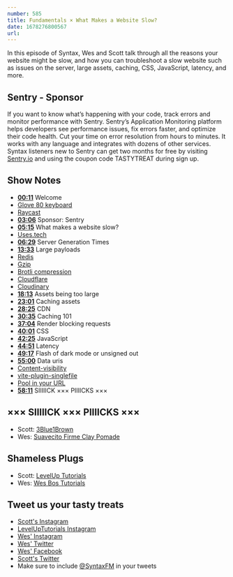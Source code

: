 ```yaml
---
number: 585
title: Fundamentals × What Makes a Website Slow?
date: 1678276800567
url: 
---
```


In this episode of Syntax, Wes and Scott talk through all the reasons your website might be slow, and how you can troubleshoot a slow website such as issues on the server, large assets, caching, CSS, JavaScript, latency, and more.

## Sentry  - Sponsor

If you want to know what’s happening with your code, track errors and monitor performance with Sentry. Sentry’s Application Monitoring platform helps developers see performance issues, fix errors faster, and optimize their code health. Cut your time on error resolution from hours to minutes. It works with any language and integrates with dozens of other services. Syntax listeners new to Sentry can get two months for  free by visiting [Sentry.io](https://sentry.io) and using the coupon code TASTYTREAT during sign up.

## Show Notes

* **[00:11](#t=00:11)** Welcome
* [Glove 80 keyboard](https://www.moergo.com/)
* [Raycast](https://www.raycast.com/)
* **[03:06](#t=03:06)** Sponsor: Sentry
* **[05:15](#t=05:15)** What makes a website slow?
* [Uses.tech](https://uses.tech/)
* **[06:29](#t=06:29)** Server Generation Times
* **[13:33](#t=13:33)** Large payloads
* [Redis](https://redis.io/)
* [Gzip](https://www.gnu.org/software/gzip/)
* [Brotli compression](https://en.wikipedia.org/wiki/Brotli)
* [Cloudflare](https://www.cloudflare.com/)
* [Cloudinary](https://cloudinary.com)
* **[18:13](#t=18:13)** Assets being too large
* **[23:01](#t=23:01)** Caching assets
* **[28:25](#t=28:25)** CDN
* **[30:35](#t=30:35)** Caching 101
* **[37:04](#t=37:04)** Render blocking requests
* **[40:01](#t=40:01)** CSS
* **[42:25](#t=42:25)** JavaScript
* **[44:51](#t=44:51)** Latency
* **[49:17](#t=49:17)** Flash of dark mode or unsigned out
* **[55:00](#t=55:00)** Data uris
* [Content-visibility](https://developer.mozilla.org/en-US/docs/Web/CSS/content-visibility)
* [vite-plugin-singlefile](https://www.npmjs.com/package/vite-plugin-singlefile)
* [Pool in your URL](https://wesbos.com/pool-in-your-url)
* **[58:11](#t=58:11)** SIIIIICK ××× PIIIICKS ×××

## ××× SIIIIICK ××× PIIIICKS ×××

* Scott: [3Blue1Brown](https://www.youtube.com/@3blue1brown)
* Wes: [Suavecito Firme Clay Pomade](https://suavecito.com/products/firme-clay-pomade)

## Shameless Plugs

* Scott: [LevelUp Tutorials](https://levelup.video)
* Wes: [Wes Bos Tutorials](https://wesbos.com/courses)

## Tweet us your tasty treats

* [Scott's Instagram](https://www.instagram.com/stolinski/)
* [LevelUpTutorials Instagram](https://www.instagram.com/LevelUpTutorials/)
* [Wes' Instagram](https://www.instagram.com/wesbos/)
* [Wes' Twitter](https://twitter.com/wesbos)
* [Wes' Facebook](https://www.facebook.com/wesbos.developer)
* [Scott's Twitter](https://twitter.com/stolinski)
* Make sure to include [@SyntaxFM](https://twitter.com/SyntaxFM) in your tweets
